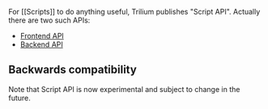 For [[Scripts]] to do anything useful, Trilium publishes "Script API". Actually there are two such APIs:

* [Frontend API](https://zadam.github.io/trilium/frontend_api/FrontendScriptApi.html)
* [Backend API](https://zadam.github.io/trilium/backend_api/BackendScriptApi.html)

## Backwards compatibility

Note that Script API is now experimental and subject to change in the future.